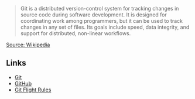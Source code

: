 > Git is a distributed version-control system for tracking changes in source code during software development. It is designed for coordinating work among programmers, but it can be used to track changes in any set of files. Its goals include speed, data integrity, and support for distributed, non-linear workflows.

[Source: Wikipedia](https://en.wikipedia.org/wiki/Git)

## Links
- [Git](https://git-scm.com)
- [GitHub](https://github.com)
- [Git Flight Rules](https://github.com/k88hudson/git-flight-rules)